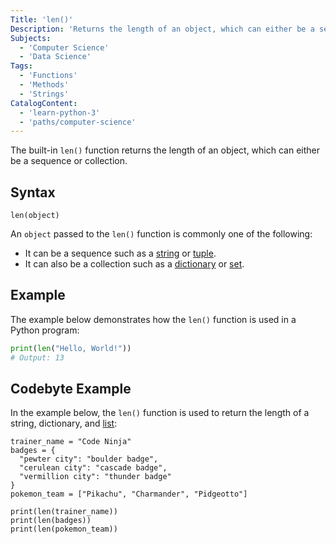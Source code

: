 ```yaml
---
Title: 'len()'
Description: 'Returns the length of an object, which can either be a sequence or collection.'
Subjects:
  - 'Computer Science'
  - 'Data Science'
Tags:
  - 'Functions'
  - 'Methods'
  - 'Strings'
CatalogContent:
  - 'learn-python-3'
  - 'paths/computer-science'
---
```


The built-in `len()` function returns the length of an object, which can either be a sequence or collection.

## Syntax

```pseudo
len(object)
```

An `object` passed to the `len()` function is commonly one of the following:

- It can be a sequence such as a [string](https://www.codecademy.com/resources/docs/python/strings) or [tuple](https://www.codecademy.com/resources/docs/python/tuples).
- It can also be a collection such as a [dictionary](https://www.codecademy.com/resources/docs/python/dictionaries) or [set](https://www.codecademy.com/resources/docs/python/set).

## Example

The example below demonstrates how the `len()` function is used in a Python program:

```py
print(len("Hello, World!"))
# Output: 13
```

## Codebyte Example

In the example below, the `len()` function is used to return the length of a string, dictionary, and [list](https://www.codecademy.com/resources/docs/python/lists):

```codebyte/python
trainer_name = "Code Ninja"
badges = {
  "pewter city": "boulder badge",
  "cerulean city": "cascade badge",
  "vermillion city": "thunder badge"
}
pokemon_team = ["Pikachu", "Charmander", "Pidgeotto"]

print(len(trainer_name))
print(len(badges))
print(len(pokemon_team))
```
